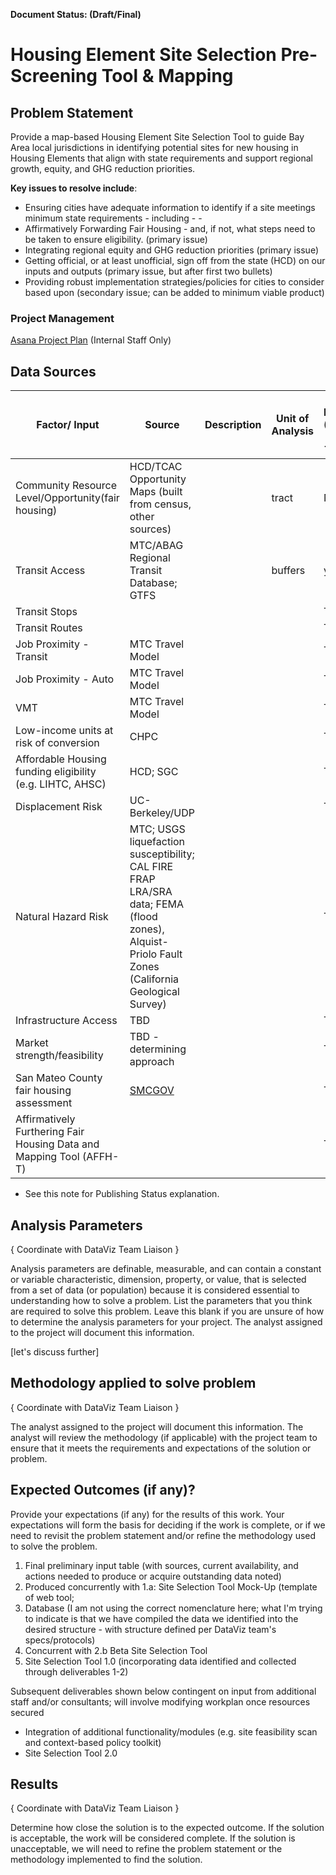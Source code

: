 **Document Status: (Draft/Final)**  

# Housing Element Site Selection Pre-Screening Tool & Mapping

## Problem Statement
Provide a map-based Housing Element Site Selection Tool to guide Bay Area local jurisdictions in identifying potential sites for new housing in Housing Elements that align with state requirements and support regional growth, equity, and GHG reduction priorities. 

**Key issues to resolve include**:  
- Ensuring cities have adequate information to identify if a site meetings minimum state requirements - including - -
- Affirmatively Forwarding Fair Housing - and, if not, what steps need to be taken to ensure eligibility. (primary issue)
- Integrating regional equity and GHG reduction priorities (primary issue)
- Getting official, or at least unofficial, sign off from the state (HCD) on our inputs and outputs (primary issue, but after first two bullets)
- Providing robust implementation strategies/policies for cities to consider based upon (secondary issue; can be added to minimum viable product)

### Project Management

[Asana Project Plan](https://app.asana.com/0/1175472246945284/1175472246945284) (Internal Staff Only)

## Data Sources


| Factor/ Input | Source | Description | Unit of Analysis| In MDM (Yes/ No/ TBD) |
|----------|------------|------|------|------|
|Community Resource Level/Opportunity(fair housing)| HCD/TCAC Opportunity Maps (built from census, other sources) | | tract | No  
| Transit Access | MTC/ABAG Regional Transit Database; GTFS | | buffers | yes  
| Transit Stops | | | | TBD  
| Transit Routes | | | | TBD  
| Job Proximity - Transit | MTC Travel Model | | | TBD  
| Job Proximity - Auto | MTC Travel Model | | | TBD  
| VMT | MTC Travel Model | | | TBD  
| Low-income units at risk of conversion | CHPC | | | TBD  
| Affordable Housing funding eligibility (e.g. LIHTC, AHSC) | HCD; SGC | | | TBD  
| Displacement Risk | UC-Berkeley/UDP | | | TBD  
| Natural Hazard Risk |MTC; USGS liquefaction susceptibility; CAL FIRE FRAP LRA/SRA data; FEMA (flood zones), Alquist-Priolo Fault Zones (California Geological Survey) | | | TBD  
| Infrastructure Access | TBD | | | TBD  
| Market strength/feasibility | TBD - determining approach | | | TBD  
| San Mateo County fair housing assessment |[SMCGOV](https://housing.smcgov.org/sites/housing.smcgov.org/files/_SMC%20Regional%20AFH%20Final%20Report%2020171002.pdf) | | | TBD  
| Affirmatively Furthering Fair Housing Data and Mapping Tool (AFFH-T) | | | | TBD  
* See this note for Publishing Status explanation.  


## Analysis Parameters

{ Coordinate with DataViz Team Liaison }   

Analysis parameters are definable, measurable, and can contain a constant or variable characteristic, dimension, property, or value, that is selected from a set of data (or population) because it is considered essential to understanding how to solve a problem. List the parameters that you think are required to solve this problem. Leave this blank if you are unsure of how to determine the analysis parameters for your project. The analyst assigned to the project will document this information.  

[let's discuss further]

## Methodology applied to solve problem  

{ Coordinate with DataViz Team Liaison }   

The analyst assigned to the project will document this information. The analyst will review the methodology (if applicable) with the project team to ensure that it meets the requirements and expectations of the solution or problem.  

## Expected Outcomes (if any)?  
Provide your expectations (if any) for the results of this work. Your expectations will form the basis for deciding if the work is complete, or if we need to revisit the problem statement and/or refine the methodology used to solve the problem.

 1. Final preliminary input table (with sources, current availability, and actions needed to produce or acquire outstanding data noted)
 2.  Produced concurrently with 1.a: Site Selection Tool Mock-Up (template of web tool;
 3. Database (I am not using the correct nomenclature here; what I'm trying to indicate is that we have compiled the data we identified into the desired structure - with structure defined per DataViz team's specs/protocols)
 4. Concurrent with 2.b Beta Site Selection Tool
 5. Site Selection Tool 1.0 (incorporating data identified and collected through deliverables 1-2)

Subsequent deliverables shown below contingent on input from additional staff and/or consultants; will involve modifying workplan once resources secured

 - Integration of additional functionality/modules (e.g. site feasibility scan and context-based policy toolkit)
 - Site Selection Tool 2.0

## Results  
{ Coordinate with DataViz Team Liaison }   

Determine how close the solution is to the expected outcome. If the solution is acceptable, the work will be considered complete. If the solution is unacceptable, we will need to refine the problem statement or the methodology implemented to find the solution.
